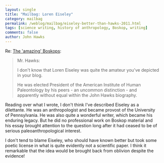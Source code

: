 ```yaml
---
layout: single 
title: "Mailbag: Loren Eiseley" 
category: mailbag
permalink: /weblog/mailbag/eiseley-better-than-hawks-2011.html
tags: [science writing, history of anthropology, Boskop, writing] 
comments: false 
author: John Hawks 
---
```


Re: <a href="http://johnhawks.net/weblog/reviews/brain/paleo/return-amazing-boskops-lynch-granger-2009.html">The 'amazing' Boskops</a>: 

<blockquote>Mr. Hawks:

I don't know that Loren Eiseley was quite the amateur you've depicted in your blog.

He was elected President of the American Institute of Human Paleontology by his peers - an uncommon distinction - and apparently without equal within the John Hawks biography.</blockquote>


Reading over what I wrote, I don't think I've described Eiseley as a dilettante. He was an anthropologist and became provost of the University of Pennsylvania. He was also quite a wonderful writer, which became his enduring legacy. But he did no professional work on Boskop material and his essay brought attention to the question long after it had ceased to be of serious paleoanthropological interest. 

I don't tend to blame Eiseley, who should have known better but took some poetic license in what is quite evidently not a scientific paper. I think it remarkable that the idea would be brought back from oblivion despite the evidence!


